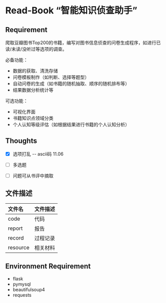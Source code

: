 # Read-Book “智能知识侦查助手”

## Requirement

爬取豆瓣图书Top200的书籍，编写对图书信息侦查的问卷生成程序，如进行已读/未读/没听过等选项的调查。

必备功能：

+ 数据的获取、清洗存储
+ 问卷模板制作（如判断、选择等题型）
+ 自动问卷的生成（如书籍的随机抽取、顺序的随机排布等）
+ 结果数据分析统计等

可选功能：
+ 可视化界面
+ 书籍知识点领域分类
+ 个人认知等级评估（如根据结果进行书籍的个人认知分析）


## Thoughts

+ [x] 选项打乱 -- ascii码 11.06
+ [ ] 多选题
+ [ ] 问题可从书评中摘取


## 文件描述

| 文件名   | 文件描述 |
| :------- | :------- |
| code     | 代码     |
| report   | 报告     |
| record   | 过程记录 |
| resource | 相关材料 |

## Environment Requirement

- flask
- pymysql
- beautifulsoup4
- requests